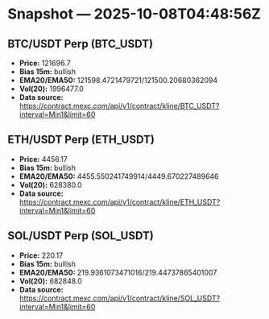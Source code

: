 # Snapshot — 2025-10-08T04:48:56Z

## BTC/USDT Perp (BTC_USDT)
- **Price:** 121696.7
- **Bias 15m:** bullish
- **EMA20/EMA50:** 121598.4721479721/121500.20680362094
- **Vol(20):** 1996477.0
- **Data source:** https://contract.mexc.com/api/v1/contract/kline/BTC_USDT?interval=Min1&limit=60

## ETH/USDT Perp (ETH_USDT)
- **Price:** 4456.17
- **Bias 15m:** bullish
- **EMA20/EMA50:** 4455.550241749914/4449.670227489646
- **Vol(20):** 628380.0
- **Data source:** https://contract.mexc.com/api/v1/contract/kline/ETH_USDT?interval=Min1&limit=60

## SOL/USDT Perp (SOL_USDT)
- **Price:** 220.17
- **Bias 15m:** bullish
- **EMA20/EMA50:** 219.9361073471016/219.44737865401007
- **Vol(20):** 682848.0
- **Data source:** https://contract.mexc.com/api/v1/contract/kline/SOL_USDT?interval=Min1&limit=60
